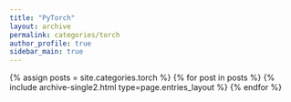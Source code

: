 ```yaml
---
title: "PyTorch"
layout: archive
permalink: categories/torch
author_profile: true
sidebar_main: true
---
```


{% assign posts = site.categories.torch %}
{% for post in posts %} {% include archive-single2.html type=page.entries_layout %} {% endfor %}
